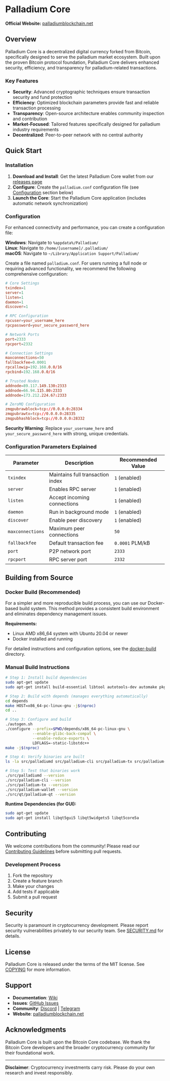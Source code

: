 # Palladium Core

**Official Website:** [palladiumblockchain.net](https://palladiumblockchain.net)
## Overview

Palladium Core is a decentralized digital currency forked from Bitcoin, specifically designed to serve the palladium market ecosystem. Built upon the proven Bitcoin protocol foundation, Palladium Core delivers enhanced security, efficiency, and transparency for palladium-related transactions.

### Key Features

- **Security**: Advanced cryptographic techniques ensure transaction security and fund protection
- **Efficiency**: Optimized blockchain parameters provide fast and reliable transaction processing
- **Transparency**: Open-source architecture enables community inspection and contribution
- **Market-Focused**: Tailored features specifically designed for palladium industry requirements
- **Decentralized**: Peer-to-peer network with no central authority

## Quick Start

### Installation

1. **Download and Install**: Get the latest Palladium Core wallet from our [releases page](https://github.com/palladium-coin/palladiumcore/releases)
2. **Configure**: Create the `palladium.conf` configuration file (see [Configuration](#advanced-configuration) section below)
3. **Launch the Core**: Start the Palladium Core application (includes automatic network synchronization)

### Configuration

For enhanced connectivity and performance, you can create a configuration file:

**Windows**: Navigate to `%appdata%/Palladium/`  
**Linux**: Navigate to `/home/[username]/.palladium/`  
**macOS**: Navigate to `~/Library/Application Support/Palladium/`

Create a file named `palladium.conf`. For users running a full node or requiring advanced functionality, we recommend the following comprehensive configuration:

```conf
# Core Settings
txindex=1
server=1
listen=1
daemon=1
discover=1

# RPC Configuration
rpcuser=your_username_here
rpcpassword=your_secure_password_here

# Network Ports
port=2333
rpcport=2332

# Connection Settings
maxconnections=50
fallbackfee=0.0001
rpcallowip=192.168.0.0/16
rpcbind=192.168.0.0/16

# Trusted Nodes
addnode=89.117.149.130:2333
addnode=66.94.115.80:2333
addnode=173.212.224.67:2333

# ZeroMQ Configuration
zmqpubrawblock=tcp://0.0.0.0:28334
zmqpubrawtx=tcp://0.0.0.0:28335
zmqpubhashblock=tcp://0.0.0.0:28332
```

**Security Warning**: Replace `your_username_here` and `your_secure_password_here` with strong, unique credentials.

### Configuration Parameters Explained

| Parameter | Description | Recommended Value |
|-----------|-------------|-------------------|
| `txindex` | Maintains full transaction index | `1` (enabled) |
| `server` | Enables RPC server | `1` (enabled) |
| `listen` | Accept incoming connections | `1` (enabled) |
| `daemon` | Run in background mode | `1` (enabled) |
| `discover` | Enable peer discovery | `1` (enabled) |
| `maxconnections` | Maximum peer connections | `50` |
| `fallbackfee` | Default transaction fee | `0.0001` PLM/kB |
| `port` | P2P network port | `2333` |
| `rpcport` | RPC server port | `2332` |

## Building from Source

### Docker Build (Recommended)

For a simpler and more reproducible build process, you can use our Docker-based build system. This method provides a consistent build environment and eliminates dependency management issues.

**Requirements:**
- Linux AMD x86_64 system with Ubuntu 20.04 or newer
- Docker installed and running

For detailed instructions and configuration options, see the [docker-build](docker-build/) directory.

### Manual Build Instructions

```bash
# Step 1: Install build dependencies
sudo apt-get update
sudo apt-get install build-essential libtool autotools-dev automake pkg-config bsdmainutils python3 curl

# Step 2: Build with depends (manages everything automatically)
cd depends
make HOST=x86_64-pc-linux-gnu -j$(nproc)
cd ..

# Step 3: Configure and build
./autogen.sh
./configure --prefix=$PWD/depends/x86_64-pc-linux-gnu \
            --enable-glibc-back-compat \
            --enable-reduce-exports \
            LDFLAGS=-static-libstdc++
make -j$(nproc)

# Step 4: Verify binaries are built
ls -la src/palladiumd src/palladium-cli src/palladium-tx src/palladium-wallet src/qt/palladium-qt

# Step 5: Test that binaries work
./src/palladiumd --version
./src/palladium-cli --version
./src/palladium-tx --version
./src/palladium-wallet --version
./src/qt/palladium-qt --version
```

**Runtime Dependencies (for GUI):**
```bash
sudo apt-get update
sudo apt-get install libqt5gui5 libqt5widgets5 libqt5core5a
```

## Contributing

We welcome contributions from the community! Please read our [Contributing Guidelines](CONTRIBUTING.md) before submitting pull requests.

### Development Process

1. Fork the repository
2. Create a feature branch
3. Make your changes
4. Add tests if applicable
5. Submit a pull request

## Security

Security is paramount in cryptocurrency development. Please report security vulnerabilities privately to our security team. See [SECURITY.md](SECURITY.md) for details.

## License

Palladium Core is released under the terms of the MIT license. See [COPYING](COPYING) for more information.

## Support

- **Documentation**: [Wiki](https://github.com/palladium-coin/palladium/wiki)
- **Issues**: [GitHub Issues](https://github.com/palladium-coin/palladium/issues)
- **Community**: [Discord](https://discord.gg/palladium) | [Telegram](https://t.me/palladiumcoin)
- **Website**: [palladiumblockchain.net](https://palladiumblockchain.net/)

## Acknowledgments

Palladium Core is built upon the Bitcoin Core codebase. We thank the Bitcoin Core developers and the broader cryptocurrency community for their foundational work.

---

**Disclaimer**: Cryptocurrency investments carry risk. Please do your own research and invest responsibly.
